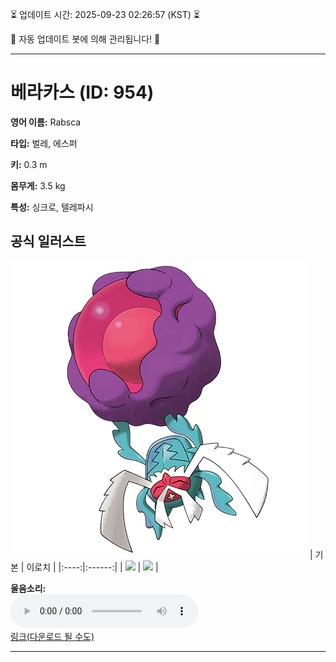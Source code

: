 
⏳ 업데이트 시간: 2025-09-23 02:26:57 (KST) ⏳

🤖 자동 업데이트 봇에 의해 관리됩니다! 🤖

---

# 베라카스 (ID: 954)
**영어 이름:** Rabsca

**타입:** 벌레, 에스퍼

**키:** 0.3 m

**몸무게:** 3.5 kg

**특성:** 싱크로, 텔레파시

## 공식 일러스트
![](https://raw.githubusercontent.com/PokeAPI/sprites/master/sprites/pokemon/other/official-artwork/954.png)
| 기본 | 이로치 |
|:----:|:------:|
| <img src="http://play.pokemonshowdown.com/sprites/ani/rabsca.gif" width="200"> | <img src="http://play.pokemonshowdown.com/sprites/ani-shiny/rabsca.gif" width="200"> |

**울음소리:**<br><audio controls src="https://raw.githubusercontent.com/PokeAPI/cries/main/cries/pokemon/latest/954.ogg"></audio><br> [링크(다운로드 될 수도)](https://raw.githubusercontent.com/PokeAPI/cries/main/cries/pokemon/latest/954.ogg)


---
